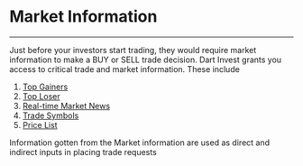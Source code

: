 # Market Information
***
Just before your investors start trading, they would require market information to make a BUY or SELL trade decision. Dart Invest grants you access to critical trade and market information. These include

1. [Top Gainers](api.md#top-gainers-information)
2. [Top Loser](api.md#top-losers-information)
3. [Real-time Market News](#api.md#market-news)
4. [Trade Symbols](api.md#symbols-list)
5. [Price List](api.md#price-list)

Information gotten from the Market information are used as direct and indirect inputs in placing trade requests